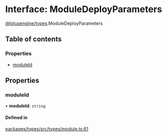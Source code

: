 # Interface: ModuleDeployParameters

[@lotusengine/types](../wiki/@lotusengine.types).ModuleDeployParameters

## Table of contents

### Properties

- [moduleId](../wiki/@lotusengine.types.ModuleDeployParameters#moduleid)

## Properties

### moduleId

• **moduleId**: `string`

#### Defined in

[packages/types/src/types/module.ts:61](https://github.com/lotusengine/sdk/blob/f1f5297/packages/types/src/types/module.ts#L61)
